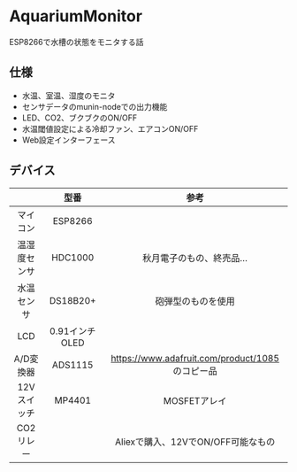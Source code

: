 # AquariumMonitor
ESP8266で水槽の状態をモニタする話
## 仕様

* 水温、室温、湿度のモニタ
* センサデータのmunin-nodeでの出力機能
* LED、CO2、ブクブクのON/OFF
* 水温閾値設定による冷却ファン、エアコンON/OFF
* Web設定インターフェース

## デバイス
||型番|参考|
|:-:|:-:|:-:|
|マイコン|ESP8266||
|温湿度センサ|HDC1000|秋月電子のもの、終売品…|
|水温センサ|DS18B20+|砲弾型のものを使用|
|LCD|0.91インチOLED||
|A/D変換器|ADS1115|https://www.adafruit.com/product/1085 のコピー品|
|12Vスイッチ|MP4401|MOSFETアレイ|
|CO2リレー||Aliexで購入、12VでON/OFF可能なもの|
